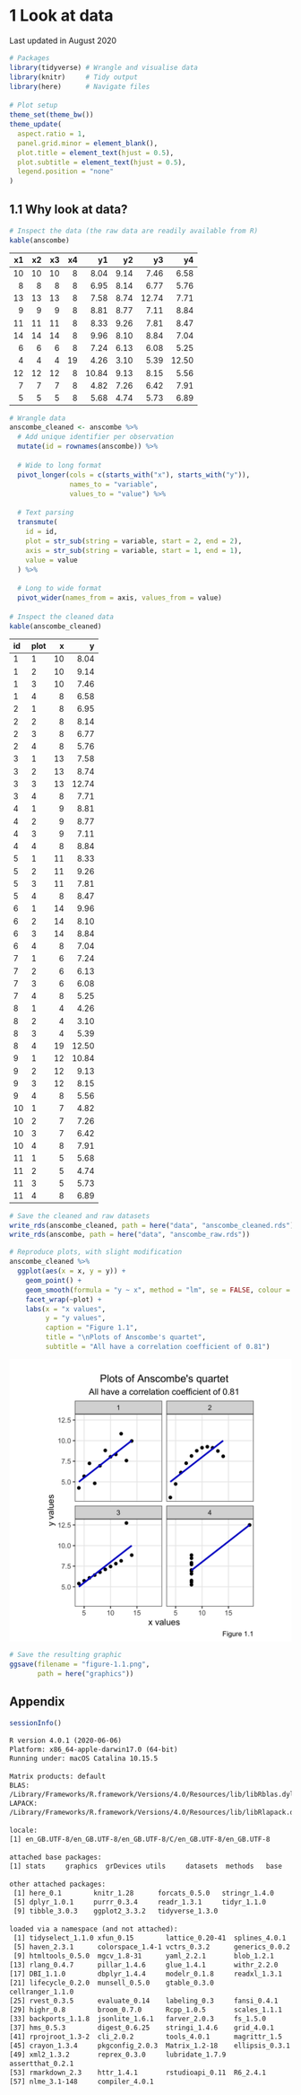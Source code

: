 1 Look at data
================
Last updated in August 2020

``` r
# Packages
library(tidyverse) # Wrangle and visualise data
library(knitr)     # Tidy output
library(here)      # Navigate files

# Plot setup
theme_set(theme_bw())
theme_update(
  aspect.ratio = 1,
  panel.grid.minor = element_blank(),
  plot.title = element_text(hjust = 0.5),
  plot.subtitle = element_text(hjust = 0.5),
  legend.position = "none"
)
```

## 1.1 Why look at data?

``` r
# Inspect the data (the raw data are readily available from R)
kable(anscombe)
```

| x1 | x2 | x3 | x4 |    y1 |   y2 |    y3 |    y4 |
| -: | -: | -: | -: | ----: | ---: | ----: | ----: |
| 10 | 10 | 10 |  8 |  8.04 | 9.14 |  7.46 |  6.58 |
|  8 |  8 |  8 |  8 |  6.95 | 8.14 |  6.77 |  5.76 |
| 13 | 13 | 13 |  8 |  7.58 | 8.74 | 12.74 |  7.71 |
|  9 |  9 |  9 |  8 |  8.81 | 8.77 |  7.11 |  8.84 |
| 11 | 11 | 11 |  8 |  8.33 | 9.26 |  7.81 |  8.47 |
| 14 | 14 | 14 |  8 |  9.96 | 8.10 |  8.84 |  7.04 |
|  6 |  6 |  6 |  8 |  7.24 | 6.13 |  6.08 |  5.25 |
|  4 |  4 |  4 | 19 |  4.26 | 3.10 |  5.39 | 12.50 |
| 12 | 12 | 12 |  8 | 10.84 | 9.13 |  8.15 |  5.56 |
|  7 |  7 |  7 |  8 |  4.82 | 7.26 |  6.42 |  7.91 |
|  5 |  5 |  5 |  8 |  5.68 | 4.74 |  5.73 |  6.89 |

``` r
# Wrangle data
anscombe_cleaned <- anscombe %>% 
  # Add unique identifier per observation
  mutate(id = rownames(anscombe)) %>% 
  
  # Wide to long format
  pivot_longer(cols = c(starts_with("x"), starts_with("y")),
               names_to = "variable",
               values_to = "value") %>% 
  
  # Text parsing
  transmute(
    id = id,
    plot = str_sub(string = variable, start = 2, end = 2),
    axis = str_sub(string = variable, start = 1, end = 1),
    value = value
  ) %>% 
  
  # Long to wide format
  pivot_wider(names_from = axis, values_from = value)

# Inspect the cleaned data
kable(anscombe_cleaned)
```

| id | plot |  x |     y |
| :- | :--- | -: | ----: |
| 1  | 1    | 10 |  8.04 |
| 1  | 2    | 10 |  9.14 |
| 1  | 3    | 10 |  7.46 |
| 1  | 4    |  8 |  6.58 |
| 2  | 1    |  8 |  6.95 |
| 2  | 2    |  8 |  8.14 |
| 2  | 3    |  8 |  6.77 |
| 2  | 4    |  8 |  5.76 |
| 3  | 1    | 13 |  7.58 |
| 3  | 2    | 13 |  8.74 |
| 3  | 3    | 13 | 12.74 |
| 3  | 4    |  8 |  7.71 |
| 4  | 1    |  9 |  8.81 |
| 4  | 2    |  9 |  8.77 |
| 4  | 3    |  9 |  7.11 |
| 4  | 4    |  8 |  8.84 |
| 5  | 1    | 11 |  8.33 |
| 5  | 2    | 11 |  9.26 |
| 5  | 3    | 11 |  7.81 |
| 5  | 4    |  8 |  8.47 |
| 6  | 1    | 14 |  9.96 |
| 6  | 2    | 14 |  8.10 |
| 6  | 3    | 14 |  8.84 |
| 6  | 4    |  8 |  7.04 |
| 7  | 1    |  6 |  7.24 |
| 7  | 2    |  6 |  6.13 |
| 7  | 3    |  6 |  6.08 |
| 7  | 4    |  8 |  5.25 |
| 8  | 1    |  4 |  4.26 |
| 8  | 2    |  4 |  3.10 |
| 8  | 3    |  4 |  5.39 |
| 8  | 4    | 19 | 12.50 |
| 9  | 1    | 12 | 10.84 |
| 9  | 2    | 12 |  9.13 |
| 9  | 3    | 12 |  8.15 |
| 9  | 4    |  8 |  5.56 |
| 10 | 1    |  7 |  4.82 |
| 10 | 2    |  7 |  7.26 |
| 10 | 3    |  7 |  6.42 |
| 10 | 4    |  8 |  7.91 |
| 11 | 1    |  5 |  5.68 |
| 11 | 2    |  5 |  4.74 |
| 11 | 3    |  5 |  5.73 |
| 11 | 4    |  8 |  6.89 |

``` r
# Save the cleaned and raw datasets
write_rds(anscombe_cleaned, path = here("data", "anscombe_cleaned.rds"))
write_rds(anscombe, path = here("data", "anscombe_raw.rds"))
```

``` r
# Reproduce plots, with slight modification
anscombe_cleaned %>% 
  ggplot(aes(x = x, y = y)) +
    geom_point() +
    geom_smooth(formula = "y ~ x", method = "lm", se = FALSE, colour = "blue3") +
    facet_wrap(~plot) +
    labs(x = "x values",
         y = "y values",
         caption = "Figure 1.1",
         title = "\nPlots of Anscombe's quartet",
         subtitle = "All have a correlation coefficient of 0.81")
```

<img src="1-look-at-data_files/figure-gfm/reproduce-plots-1.png" style="display: block; margin: auto;" />

``` r
# Save the resulting graphic
ggsave(filename = "figure-1.1.png",
       path = here("graphics"))
```

## Appendix

``` r
sessionInfo()
```

``` 
R version 4.0.1 (2020-06-06)
Platform: x86_64-apple-darwin17.0 (64-bit)
Running under: macOS Catalina 10.15.5

Matrix products: default
BLAS:   /Library/Frameworks/R.framework/Versions/4.0/Resources/lib/libRblas.dylib
LAPACK: /Library/Frameworks/R.framework/Versions/4.0/Resources/lib/libRlapack.dylib

locale:
[1] en_GB.UTF-8/en_GB.UTF-8/en_GB.UTF-8/C/en_GB.UTF-8/en_GB.UTF-8

attached base packages:
[1] stats     graphics  grDevices utils     datasets  methods   base     

other attached packages:
 [1] here_0.1        knitr_1.28      forcats_0.5.0   stringr_1.4.0  
 [5] dplyr_1.0.1     purrr_0.3.4     readr_1.3.1     tidyr_1.1.0    
 [9] tibble_3.0.3    ggplot2_3.3.2   tidyverse_1.3.0

loaded via a namespace (and not attached):
 [1] tidyselect_1.1.0 xfun_0.15        lattice_0.20-41  splines_4.0.1   
 [5] haven_2.3.1      colorspace_1.4-1 vctrs_0.3.2      generics_0.0.2  
 [9] htmltools_0.5.0  mgcv_1.8-31      yaml_2.2.1       blob_1.2.1      
[13] rlang_0.4.7      pillar_1.4.6     glue_1.4.1       withr_2.2.0     
[17] DBI_1.1.0        dbplyr_1.4.4     modelr_0.1.8     readxl_1.3.1    
[21] lifecycle_0.2.0  munsell_0.5.0    gtable_0.3.0     cellranger_1.1.0
[25] rvest_0.3.5      evaluate_0.14    labeling_0.3     fansi_0.4.1     
[29] highr_0.8        broom_0.7.0      Rcpp_1.0.5       scales_1.1.1    
[33] backports_1.1.8  jsonlite_1.6.1   farver_2.0.3     fs_1.5.0        
[37] hms_0.5.3        digest_0.6.25    stringi_1.4.6    grid_4.0.1      
[41] rprojroot_1.3-2  cli_2.0.2        tools_4.0.1      magrittr_1.5    
[45] crayon_1.3.4     pkgconfig_2.0.3  Matrix_1.2-18    ellipsis_0.3.1  
[49] xml2_1.3.2       reprex_0.3.0     lubridate_1.7.9  assertthat_0.2.1
[53] rmarkdown_2.3    httr_1.4.1       rstudioapi_0.11  R6_2.4.1        
[57] nlme_3.1-148     compiler_4.0.1  
```
